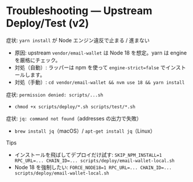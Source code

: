 # Troubleshooting — Upstream Deploy/Test (v2)

症状: `yarn install` が Node エンジン違反で止まる / 進まない
- 原因: upstream `vendor/email-wallet` は Node 18 を想定。yarn は engine を厳格にチェック。
- 対処（自動）: ラッパーは npm を使って `engine-strict=false` でインストールします。
- 対処（手動）: `cd vendor/email-wallet && nvm use 18 && yarn install`

症状: `permission denied: scripts/...sh`
- `chmod +x scripts/deploy/*.sh scripts/test/*.sh`

症状: `jq: command not found`（addresses の出力で失敗）
- `brew install jq`（macOS）/ `apt-get install jq`（Linux）

Tips
- インストールを飛ばしてデプロイだけ試す: `SKIP_NPM_INSTALL=1 RPC_URL=... CHAIN_ID=... scripts/deploy/email-wallet-local.sh`
- Node 18 を強制したい: `FORCE_NODE18=1 RPC_URL=... CHAIN_ID=... scripts/deploy/email-wallet-local.sh`
